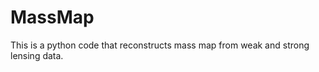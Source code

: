 MassMap
=======

This is a python code that reconstructs mass map from weak and strong lensing data.